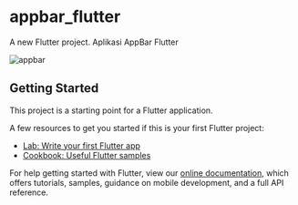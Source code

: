 # appbar_flutter

A new Flutter project.
Aplikasi AppBar Flutter

![appbar](https://user-images.githubusercontent.com/60292040/73129782-f19c4100-401d-11ea-9841-7e4909964fa8.jpg)

## Getting Started

This project is a starting point for a Flutter application.

A few resources to get you started if this is your first Flutter project:

- [Lab: Write your first Flutter app](https://flutter.dev/docs/get-started/codelab)
- [Cookbook: Useful Flutter samples](https://flutter.dev/docs/cookbook)

For help getting started with Flutter, view our
[online documentation](https://flutter.dev/docs), which offers tutorials,
samples, guidance on mobile development, and a full API reference.

